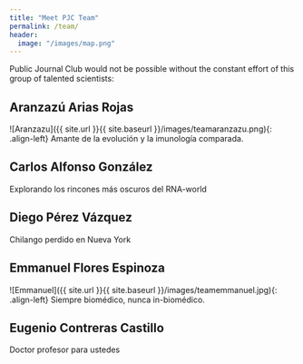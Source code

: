 ```yaml
---
title: "Meet PJC Team"
permalink: /team/
header:
  image: "/images/map.png"
---
```

Public Journal Club would not be possible without the constant effort of this group of talented scientists:
## Aranzazú Arias Rojas
![Aranzazu]({{ site.url }}{{ site.baseurl }}/images/teamaranzazu.png){: .align-left} Amante de la evolución y la imunología comparada.
## Carlos Alfonso González
Explorando los rincones más oscuros del RNA-world
## Diego Pérez Vázquez
Chilango perdido en Nueva York
## Emmanuel Flores Espinoza
![Emmanuel]({{ site.url }}{{ site.baseurl }}/images/teamemmanuel.jpg){: .align-left} Siempre biomédico, nunca in-biomédico.
## Eugenio Contreras Castillo
Doctor profesor para ustedes
